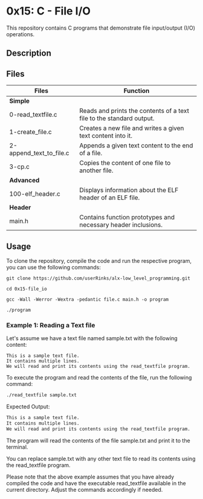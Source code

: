 # 0x15: C - File I/O

This repository contains C programs that demonstrate file input/output (I/O) operations.

## Description



## Files



| Files                     | Function                                                            |
|---------------------------|---------------------------------------------------------------------|
| **Simple**                |                                                                     |
| 0-read_textfile.c         | Reads and prints the contents of a text file to the standard output. |
| 1-create_file.c           | Creates a new file and writes a given text content into it.          |
| 2-append_text_to_file.c   | Appends a given text content to the end of a file.                   |
| 3-cp.c                    | Copies the content of one file to another file.                      |
| **Advanced**              |                                                                     |
| 100-elf_header.c          | Displays information about the ELF header of an ELF file.            |
| **Header**                |                                                                     |
| main.h                    | Contains function prototypes and necessary header inclusions.        |

## Usage

To clone the repository, compile the code and run the respective program, you can use the following commands:
```
git clone https://github.com/userRinks/alx-low_level_programming.git

cd 0x15-file_io

gcc -Wall -Werror -Wextra -pedantic file.c main.h -o program

./program
```

### Example 1: Reading a Text file

Let's assume we have a text file named sample.txt with the following content:

```arduino
This is a sample text file.
It contains multiple lines.
We will read and print its contents using the read_textfile program.
```

To execute the program and read the contents of the file, run the following command:
```bash
./read_textfile sample.txt
```

Expected Output:
```bash
This is a sample text file.
It contains multiple lines.
We will read and print its contents using the read_textfile program.
```

The program will read the contents of the file sample.txt and print it to the terminal.

You can replace sample.txt with any other text file to read its contents using the read_textfile program.

Please note that the above example assumes that you have already compiled the code and have the executable read_textfile available in the current directory. Adjust the commands accordingly if needed.
